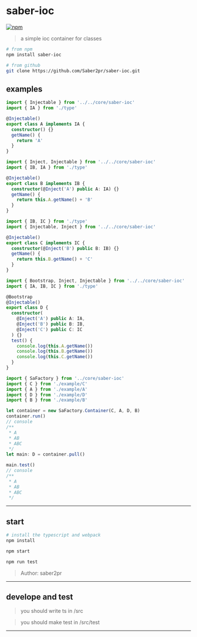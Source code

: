 # saber-ioc

[![npm](https://img.shields.io/npm/v/saber-ioc.svg?colorB=blue)](https://www.npmjs.com/package/saber-ioc)

> a simple ioc container for classes

```bash
# from npm
npm install saber-ioc

# from github
git clone https://github.com/Saber2pr/saber-ioc.git
```

## examples

```ts
import { Injectable } from '../../core/saber-ioc'
import { IA } from './type'

@Injectable()
export class A implements IA {
  constructor() {}
  getName() {
    return 'A'
  }
}
```

```ts
import { Inject, Injectable } from '../../core/saber-ioc'
import { IB, IA } from './type'

@Injectable()
export class B implements IB {
  constructor(@Inject('A') public A: IA) {}
  getName() {
    return this.A.getName() + 'B'
  }
}
```

```ts
import { IB, IC } from './type'
import { Injectable, Inject } from '../../core/saber-ioc'

@Injectable()
export class C implements IC {
  constructor(@Inject('B') public B: IB) {}
  getName() {
    return this.B.getName() + 'C'
  }
}
```

```ts
import { Bootstrap, Inject, Injectable } from '../../core/saber-ioc'
import { IA, IB, IC } from './type'

@Bootstrap
@Injectable()
export class D {
  constructor(
    @Inject('A') public A: IA,
    @Inject('B') public B: IB,
    @Inject('C') public C: IC
  ) {}
  test() {
    console.log(this.A.getName())
    console.log(this.B.getName())
    console.log(this.C.getName())
  }
}
```

```ts
import { SaFactory } from '../core/saber-ioc'
import { C } from './example/C'
import { A } from './example/A'
import { D } from './example/D'
import { B } from './example/B'

let container = new SaFactory.Container(C, A, D, B)
container.run()
// console
/**
 * A
 * AB
 * ABC
 */
let main: D = container.pull()

main.test()
// console
/**
 * A
 * AB
 * ABC
 */
```

---

## start

```bash
# install the typescript and webpack
npm install
```

```bash
npm start

npm run test

```

> Author: saber2pr

---

## develope and test

> you should write ts in /src

> you should make test in /src/test

---
